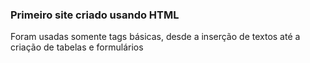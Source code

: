 ### Primeiro site criado usando HTML

Foram usadas somente tags básicas, desde a inserção de textos até a criação de tabelas e formulários 
